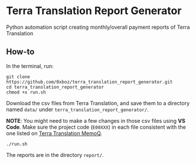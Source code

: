 # Terra Translation Report Generator

Python automation script creating monthly/overall payment reports of Terra Translation

## How-to

In the terminal, run:

```shell
git clone https://github.com/0xboz/terra_translation_report_generator.git
cd terra_translation_report_generator
chmod +x run.sh
```

Download the csv files from Terra Translation, and save them to a directory named `data/` under `terra_translation_report_generator/`.

**NOTE**: You might need to make a few changes in those csv files using **VS Code**. Make sure the project code (`E00XXX`) in each file consistent with the one listed on [Terra Translation MemoQ](https://terra.memoqworld.com/memoqweb/).

```shell
./run.sh
```

The reports are in the directory `report/`.
